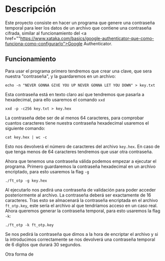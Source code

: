 # Descripción
Este proyecto consiste en hacer un programa que genere una contraseña temporal para leer los datos de un archivo que contiene una contraseña cifrada, similar al funcionamiento del <a href=""https://www.xataka.com/basics/google-authenticator-que-como-funciona-como-configurarlo">Google Authenticator</a>.

## Funcionamiento
Para usar el programa primero tendremos que crear una clave, que sera nuestra "contraseña", y la guardaremos en un archivo:
  ```
  echo -n "NEVER GONNA GIVE YOU UP NEVER GONNA LET YOU DOWN" > key.txt
  ```
Esta contraseña está en texto claro así que tendremos que pasarla a hexadecimal, para ello usaremos el comando `xxd`
  ```
  xxd -p -c256 key.txt > key.hex
  ```
La contraseña debe ser de al menos 64 caracteres, para comprobar cuantos caracteres tiene nuestra contraseña hexadecimal usaremos el siguiente comando:
  ```
  cat key.hex | wc -c
  ```
Esto nos devolverá el número de caracteres del archivo `key.hex`. En caso de que tenga menos de 64 caracteres tendremos que usar otra contraseña.

Ahora que tenemos una contraseña válida podemos empezar a ejecutar el programa. Primero guardaremos la contraseña hexadecimal en un archivo encriptado, para esto usaremos la flag `-g`
  ```
  ./ft_otp -g key.hex
  ```
Al ejecutarlo nos pedirá una contraseña de validación para poder acceder posteriormente al archivo. La contraseña deberá ser exactamente de 16 caracteres.
Tras esto se almacenará la contraseña encriptada en el archivo `ft_otp.key`, este sería el archivo al que tendríamos acceso en un caso real. 
Ahora queremos generar la contraseña temporal, para esto usaremos la flag `-k`:
  ```
  ./ft_otp -k ft_otp.key
  ```
Se nos pedirá la contraseña que dimos a la hora de encriptar el archivo y si la introducimos correctamente se nos devolverá una contraseña temporal de 6 dígitos que durará 30 segundos.

Otra forma de
